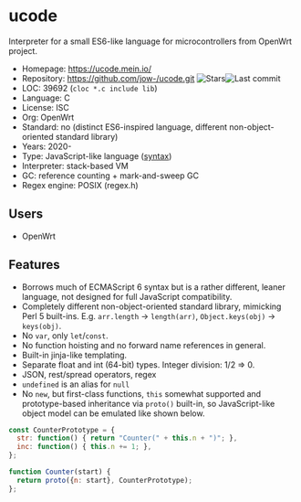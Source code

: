 # ucode

Interpreter for a small ES6-like language for microcontrollers from OpenWrt project.

* Homepage:     https://ucode.mein.io/
* Repository:   https://github.com/jow-/ucode.git <span class="shields"><img src="https://img.shields.io/github/stars/jow-/ucode?label=&style=flat-square" alt="Stars" title="Stars"><img src="https://img.shields.io/github/last-commit/jow-/ucode?label=&style=flat-square" alt="Last commit" title="Last commit"></span>
* LOC:          39692 (`cloc *.c include lib`)
* Language:     C
* License:      ISC
* Org:          OpenWrt
* Standard:     no (distinct ES6-inspired language, different non-object-oriented standard library)
* Years:        2020-
* Type:         JavaScript-like language ([syntax](https://ucode.mein.io/tutorial-02-syntax.html))
* Interpreter:  stack-based VM
* GC:           reference counting + mark-and-sweep GC
* Regex engine: POSIX (regex.h)

## Users

* OpenWrt

## Features

* Borrows much of ECMAScript 6 syntax but is a rather different, leaner language,
  not designed for full JavaScript compatibility.
* Completely different non-object-oriented standard library, mimicking Perl 5 built-ins.
  E.g. `arr.length` -> `length(arr)`, `Object.keys(obj)` -> `keys(obj)`.
* No `var`, only `let`/`const`.
* No function hoisting and no forward name references in general.
* Built-in jinja-like templating.
* Separate float and int (64-bit) types. Integer division: 1/2 => 0.
* JSON, rest/spread operators, regex
* `undefined` is an alias for `null`
* No `new`, but first-class functions, `this` somewhat supported and prototype-based
  inheritance via `proto()` built-in, so JavaScript-like object model can be emulated
  like shown below.

```javascript
const CounterPrototype = {
  str: function() { return "Counter(" + this.n + ")"; },
  inc: function() { this.n += 1; },
};

function Counter(start) {
  return proto({n: start}, CounterPrototype);
};
```

